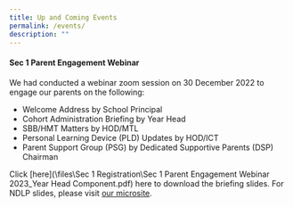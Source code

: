 ```yaml
---
title: Up and Coming Events
permalink: /events/
description: ""
---
```

#### Sec 1 Parent Engagement Webinar

We had conducted a webinar zoom session on 30 December 2022 to engage our parents on the following:

* Welcome Address by School Principal  
* Cohort Administration Briefing by Year Head  
* SBB/HMT Matters by HOD/MTL
* Personal Learning Device (PLD) Updates by HOD/ICT
* Parent Support Group (PSG) by Dedicated Supportive Parents (DSP) Chairman

Click [here](\files\Sec 1 Registration\Sec 1 Parent Engagement Webinar 2023_Year Head Component.pdf) here to download the briefing slides. For NDLP slides, please visit [our microsite](https://sites.google.com/moe.edu.sg/dmnndlp/home).